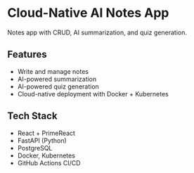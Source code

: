 # Cloud-Native AI Notes App

Notes app with CRUD, AI summarization, and quiz generation.

## Features
- Write and manage notes
- AI-powered summarization
- AI-powered quiz generation
- Cloud-native deployment with Docker + Kubernetes

## Tech Stack
- React + PrimeReact
- FastAPI (Python)
- PostgreSQL
- Docker, Kubernetes
- GitHub Actions CI/CD
